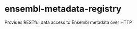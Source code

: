 ensembl-metadata-registry
=========================

Provides RESTful data access to Ensembl metadata over HTTP


